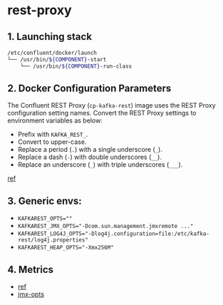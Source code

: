rest-proxy
==========

## 1. Launching stack
```bash
/etc/confluent/docker/launch
└── /usr/bin/${COMPONENT}-start
    └── /usr/bin/${COMPONENT}-run-class
```

## 2. Docker Configuration Parameters
The Confluent REST Proxy (`cp-kafka-rest`) image uses the REST Proxy configuration setting names. Convert the REST Proxy settings to environment variables as below:
* Prefix with `KAFKA_REST_`.
* Convert to upper-case.
* Replace a period (`.`) with a single underscore (`_`).
* Replace a dash (`-`) with double underscores (`__`).
* Replace an underscore (`_`) with triple underscores (`___`).

[ref](https://docs.confluent.io/platform/current/installation/docker/config-reference.html#crest-long-configuration)

## 3. Generic envs:
* `KAFKAREST_OPTS=""`
* `KAFKAREST_JMX_OPTS="-Dcom.sun.management.jmxremote ..."`
* `KAFKAREST_LOG4J_OPTS="-Dlog4j.configuration=file:/etc/kafka-rest/log4j.properties"`
* `KAFKAREST_HEAP_OPTS="-Xmx256M"`

## 4. Metrics
* [ref](https://docs.confluent.io/platform/current/kafka-rest/production-deployment/rest-proxy/monitoring.html)
* [jmx-opts](https://docs.confluent.io/platform/current/installation/docker/operations/monitoring.html)
